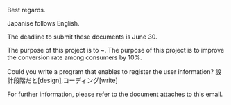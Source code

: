  Best regards.
 
 Japanise follows English.
 
 The deadline to submit these documents is June 30.
 
 The purpose of this project is to ~.
 The purpose of this project is to improve the conversion rate among consumers by 10%.
 
 Could you write a program that enables to register the user information?
 設計段階だと[design],コーディング[write]
 
 For further information, please refer to the document attaches to this email.
 
 
